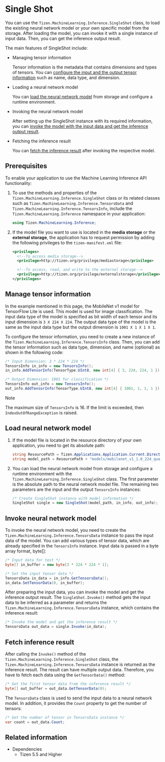 # Single Shot

You can use the `Tizen.MachineLearning.Inference.SingleShot` class, to load the existing neural network model or your own specific model from the storage. After loading the model, you can invoke it with a single instance of input data. Then, you can get the inference output result.

The main features of SingleShot include:

- Managing tensor information

  Tensor information is the metadata that contains dimensions and types of tensors.
  You can [configure the input and the output tensor information](#manage) such as name, data type, and dimension.

- Loading a neural network model

  You can [load the neural network model](#load) from storage and configure a runtime environment.

- Invoking the neural network model

  After setting up the SingleShot instance with its required information, you can [invoke the model with the input data and get the inference output result](#invoke).

- Fetching the inference result

  You can [fetch the inference result](#fetch) after invoking the respective model.

## Prerequisites

To enable your application to use the Machine Learning Inference API functionality:

1. To use the methods and properties of the `Tizen.MachineLearning.Inference.SingleShot` class or its related classes such as `Tizen.MachineLearning.Inference.TensorsData` and `Tizen.MachineLearning.Inference.TensorsInfo`, include the `Tizen.MachineLearning.Inference` namespace in your application:

    ```csharp
    using Tizen.MachineLearning.Inference;
    ```

2. If the model file you want to use is located in the **media storage** or the **external storage**, the application has to request permission by adding the following privileges to the `tizen-manifest.xml` file:

    ```XML
    <privileges>
      <!--To access media storage-->
      <privilege>http://tizen.org/privilege/mediastorage</privilege>

      <!--To access, read, and write to the external storage-->
      <privilege>http://tizen.org/privilege/externalstorage</privilege>
    </privileges>
    ```

<a name="manage"></a>
## Manage tensor information

In the example mentioned in this page, the MobileNet v1 model for TensorFlow Lite is used. This model is used for image classification.
The input data type of the model is specified as bit width of each tensor and its input dimension is `3 X 224 X 224`.
The output data type of the model is the same as the input data type but the output dimension is `1001 X 1 X 1 X 1`.

To configure the tensor information, you need to create a new instance of the `Tizen.MachineLearning.Inference.TensorsInfo` class. Then, you can add the tensor information such as data type, dimension, and name (optional) as shown in the following code:

```csharp
/* Input Dimension: 3 * 224 * 224 */
TensorsInfo in_info = new TensorsInfo();
in_info.AddTensorInfo(TensorType.UInt8, new int[4] { 3, 224, 224, 1 });

/* Output Dimension: 1001 for classification */
TensorsInfo out_info = new TensorsInfo();
out_info.AddTensorInfo(TensorType.UInt8, new int[4] { 1001, 1, 1, 1 });
```

> [!NOTE]
> The maximum size of `TensorsInfo` is 16. If the limit is exceeded, then `IndexOutOfRangeException` is raised.

<a name="load"></a>
## Load neural network model

1. If the model file is located in the resource directory of your own application, you need to get its absolute path:

    ```csharp
    string ResourcePath = Tizen.Applications.Application.Current.DirectoryInfo.Resource;
    string model_path = ResourcePath + "models/mobilenet_v1_1.0_224_quant.tflite";
    ```

2. You can load the neural network model from storage and configure a runtime environment with the `Tizen.MachineLearning.Inference.SingleShot` class. The first parameter is the absolute path to the neural network model file. The remaining two parameters are the input and the output `TensorsInfo` instances:

    ```csharp
    /* Create SingleShot instance with model information */
    SingleShot single = new SingleShot(model_path, in_info, out_info);
    ```

<a name="invoke"></a>
## Invoke neural network model

To invoke the neural network model, you need to create the `Tizen.MachineLearning.Inference.TensorsData` instance to pass the input data of the model. You can add various types of tensor data, which are already specified in the `TensorsInfo` instance. Input data is passed in a byte array format, byte[]:

```csharp
/* Input data for test */
byte[] in_buffer = new byte[3 * 224 * 224 * 1];

/* Set the input tensor data */
TensorsData in_data = in_info.GetTensorsData();
in_data.SetTensorData(0, in_buffer);
```

After preparing the input data, you can invoke the model and get the inference output result. The `SingleShot.Invoke()` method gets the input data to be inferred as a parameter and returns the `Tizen.MachineLearning.Inference.TensorsData` instance, which contains the inference result:

```csharp
/* Invoke the model and get the inference result */
TensorsData out_data = single.Invoke(in_data);
```

<a name="fetch"></a>
## Fetch inference result

After calling the `Invoke()` method of the `Tizen.MachineLearning.Inference.SingleShot` class, the `Tizen.MachineLearning.Inference.TensorsData` instance is returned as the inference result.
The result can have multiple output data. Therefore, you have to fetch each data using the `GetTensorData()` method:

```csharp
/* Get the first tensor data from the inference result */
byte[] out_buffer = out_data.GetTensorData(0);
```

The `TensorsData` class is used to send the input data to a neural network model. In addition, it provides the `Count` property to get the number of tensors:

```csharp
/* Get the number of tensor in TensorsData instance */
var count = out_data.Count;
```

## Related information
- Dependencies
  - Tizen 5.5 and Higher
